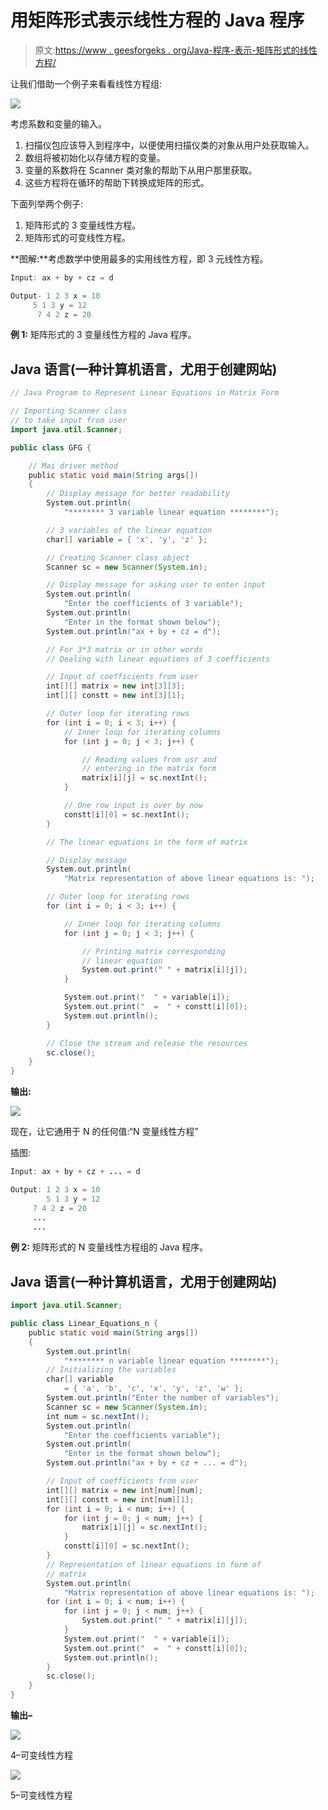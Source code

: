 # 用矩阵形式表示线性方程的 Java 程序

> 原文:[https://www . geesforgeks . org/Java-程序-表示-矩阵形式的线性方程/](https://www.geeksforgeeks.org/java-program-to-represent-linear-equations-in-matrix-form/)

让我们借助一个例子来看看线性方程组:

![](img/417c871c352831f2ff40e6767978d6d4.png)

考虑系数和变量的输入。

1.  扫描仪包应该导入到程序中，以便使用扫描仪类的对象从用户处获取输入。
2.  数组将被初始化以存储方程的变量。
3.  变量的系数将在 Scanner 类对象的帮助下从用户那里获取。
4.  这些方程将在循环的帮助下转换成矩阵的形式。

下面列举两个例子:

1.  矩阵形式的 3 变量线性方程。
2.  矩阵形式的可变线性方程。

**图解:**考虑数学中使用最多的实用线性方程，即 3 元线性方程。

```java
Input: ax + by + cz = d

Output- 1 2 3 x = 10
     5 1 3 y = 12
      7 4 2 z = 20
```

**例 1:** 矩阵形式的 3 变量线性方程的 Java 程序。

## Java 语言(一种计算机语言，尤用于创建网站)

```java
// Java Program to Represent Linear Equations in Matrix Form

// Importing Scanner class
// to take input from user
import java.util.Scanner;

public class GFG {

    // Mai driver method
    public static void main(String args[])
    {
        // Display message for better readability
        System.out.println(
            "******** 3 variable linear equation ********");

        // 3 variables of the linear equation
        char[] variable = { 'x', 'y', 'z' };

        // Creating Scanner class object
        Scanner sc = new Scanner(System.in);

        // Display message for asking user to enter input
        System.out.println(
            "Enter the coefficients of 3 variable");
        System.out.println(
            "Enter in the format shown below");
        System.out.println("ax + by + cz = d");

        // For 3*3 matrix or in other words
        // Dealing with linear equations of 3 coefficients

        // Input of coefficients from user
        int[][] matrix = new int[3][3];
        int[][] constt = new int[3][1];

        // Outer loop for iterating rows
        for (int i = 0; i < 3; i++) {
            // Inner loop for iterating columns
            for (int j = 0; j < 3; j++) {

                // Reading values from usr and
                // entering in the matrix form
                matrix[i][j] = sc.nextInt();
            }

            // One row input is over by now
            constt[i][0] = sc.nextInt();
        }

        // The linear equations in the form of matrix

        // Display message
        System.out.println(
            "Matrix representation of above linear equations is: ");

        // Outer loop for iterating rows
        for (int i = 0; i < 3; i++) {

            // Inner loop for iterating columns
            for (int j = 0; j < 3; j++) {

                // Printing matrix corresponding
                // linear equation
                System.out.print(" " + matrix[i][j]);
            }

            System.out.print("  " + variable[i]);
            System.out.print("  =  " + constt[i][0]);
            System.out.println();
        }

        // Close the stream and release the resources
        sc.close();
    }
}
```

**输出:**

![](img/03ce62176dc0a97305a2e209b9a6c090.png)

现在，让它通用于 N 的任何值:“N 变量线性方程”

插图:

```java
Input: ax + by + cz + ... = d

Output: 1 2 3 x = 10
        5 1 3 y = 12
     7 4 2 z = 20
     ...
     ...
```

**例 2:** 矩阵形式的 N 变量线性方程组的 Java 程序。

## Java 语言(一种计算机语言，尤用于创建网站)

```java
import java.util.Scanner;

public class Linear_Equations_n {
    public static void main(String args[])
    {
        System.out.println(
            "******** n variable linear equation ********");
        // Initializing the variables
        char[] variable
            = { 'a', 'b', 'c', 'x', 'y', 'z', 'w' };
        System.out.println("Enter the number of variables");
        Scanner sc = new Scanner(System.in);
        int num = sc.nextInt();
        System.out.println(
            "Enter the coefficients variable");
        System.out.println(
            "Enter in the format shown below");
        System.out.println("ax + by + cz + ... = d");

        // Input of coefficients from user
        int[][] matrix = new int[num][num];
        int[][] constt = new int[num][1];
        for (int i = 0; i < num; i++) {
            for (int j = 0; j < num; j++) {
                matrix[i][j] = sc.nextInt();
            }
            constt[i][0] = sc.nextInt();
        }
        // Representation of linear equations in form of
        // matrix
        System.out.println(
            "Matrix representation of above linear equations is: ");
        for (int i = 0; i < num; i++) {
            for (int j = 0; j < num; j++) {
                System.out.print(" " + matrix[i][j]);
            }
            System.out.print("  " + variable[i]);
            System.out.print("  =  " + constt[i][0]);
            System.out.println();
        }
        sc.close();
    }
}
```

**输出–**

![](img/da7733aa32e4e26a00ab5b97c26976b1.png)

4–可变线性方程

![](img/79f6c357f3b6757d2550de5c9fc37bf5.png)

5–可变线性方程